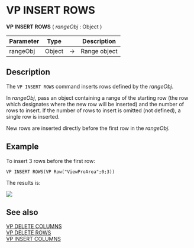 # VP INSERT ROWS

<!-- REF #_method_.VP INSERT ROWS.Syntax -->
**VP INSERT ROWS** ( *rangeObj* : Object ) <!-- END REF -->

<!-- REF #_method_.VP INSERT ROWS.Params -->

|Parameter|Type||Description|
|---|---|---|---|
|rangeObj   |Object|->|Range object|<!-- END REF -->

## Description

The `VP INSERT ROWS` command <!-- REF #_method_.VP INSERT ROWS.Summary -->inserts rows defined by the *rangeObj*<!-- END REF -->.

In *rangeObj*, pass an object containing a range of the starting row (the row which designates where the new row will be inserted) and the number of rows to insert. If the number of rows to insert is omitted (not defined), a single row is inserted.

New rows are inserted directly before the first row in the *rangeObj*.

## Example

To insert 3 rows before the first row:

```4d
VP INSERT ROWS(VP Row("ViewProArea";0;3))
```

The results is:

![](../../assets/en/ViewPro/cmd_vpInsertRows.PNG)

## See also

[VP DELETE COLUMNS](VP%20DELETE%20COLUMNS.md)<br/>
[VP DELETE ROWS](VP%20DELETE%20ROWS.md)<br/>
[VP INSERT COLUMNS](VP%20INSERT%20COLUMNS.md)
